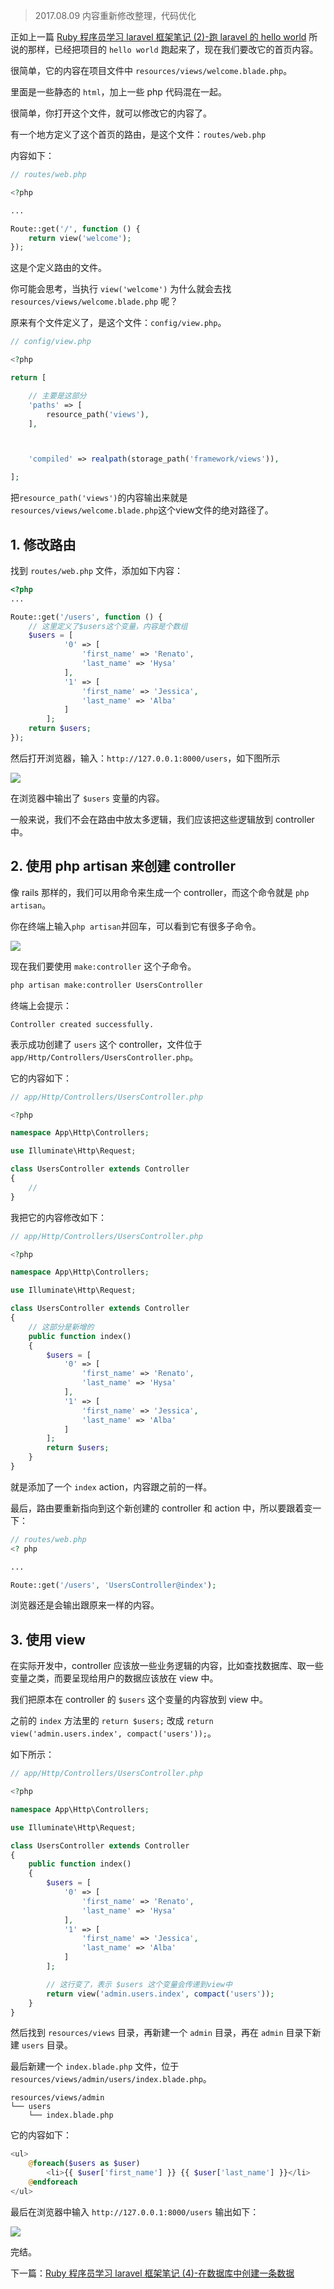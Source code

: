 > 2017.08.09 内容重新修改整理，代码优化

正如上一篇 [Ruby 程序员学习 laravel 框架笔记 (2)-跑 laravel 的 hello world](https://www.rails365.net/articles/ruby-cheng-xu-yuan-xue-xi-laravel-kuang-jia-bi-ji-2-pao-laravel-de-hello-world) 所说的那样，已经把项目的 `hello world` 跑起来了，现在我们要改它的首页内容。

很简单，它的内容在项目文件中 `resources/views/welcome.blade.php`。

里面是一些静态的 `html`，加上一些 php 代码混在一起。

很简单，你打开这个文件，就可以修改它的内容了。

有一个地方定义了这个首页的路由，是这个文件：`routes/web.php`

内容如下：

``` php
// routes/web.php

<?php

...

Route::get('/', function () {
    return view('welcome');
});
```

这是个定义路由的文件。

你可能会思考，当执行 `view('welcome')` 为什么就会去找 `resources/views/welcome.blade.php` 呢？

原来有个文件定义了，是这个文件：`config/view.php`。

``` php
// config/view.php

<?php

return [

    // 主要是这部分
    'paths' => [
        resource_path('views'),
    ],



    'compiled' => realpath(storage_path('framework/views')),

];

```

把`resource_path('views')`的内容输出来就是`resources/views/welcome.blade.php`这个view文件的绝对路径了。

## 1. 修改路由

找到 `routes/web.php` 文件，添加如下内容：

``` php
<?php
...

Route::get('/users', function () {
    // 这里定义了$users这个变量，内容是个数组
    $users = [
            '0' => [
                'first_name' => 'Renato',
                'last_name' => 'Hysa'
            ],
            '1' => [
                'first_name' => 'Jessica',
                'last_name' => 'Alba'
            ]
        ];
    return $users;
});
```

然后打开浏览器，输入：`http://127.0.0.1:8000/users`，如下图所示

![](https://rails365.oss-cn-shenzhen.aliyuncs.com/uploads/photo/image/271/2017/e3ed719ad1fb4db358e6ee71dc68cd5d.png)

在浏览器中输出了 `$users` 变量的内容。

一般来说，我们不会在路由中放太多逻辑，我们应该把这些逻辑放到 controller 中。

## 2. 使用 php artisan 来创建 controller

像 rails 那样的，我们可以用命令来生成一个 controller，而这个命令就是 `php artisan`。

你在终端上输入`php artisan`并回车，可以看到它有很多子命令。

![](https://rails365.oss-cn-shenzhen.aliyuncs.com/uploads/photo/image/272/2017/92646da92fd11d259e75e67762ecf75d.png)

现在我们要使用 `make:controller` 这个子命令。

``` bash
php artisan make:controller UsersController
```

终端上会提示：

```
Controller created successfully.
```

表示成功创建了 `users` 这个 controller，文件位于 `app/Http/Controllers/UsersController.php`。

它的内容如下：

``` php
// app/Http/Controllers/UsersController.php

<?php

namespace App\Http\Controllers;

use Illuminate\Http\Request;

class UsersController extends Controller
{
    //
}
```

我把它的内容修改如下：

``` php
// app/Http/Controllers/UsersController.php

<?php

namespace App\Http\Controllers;

use Illuminate\Http\Request;

class UsersController extends Controller
{
    // 这部分是新增的
    public function index()
    {
        $users = [
            '0' => [
                'first_name' => 'Renato',
                'last_name' => 'Hysa'
            ],
            '1' => [
                'first_name' => 'Jessica',
                'last_name' => 'Alba'
            ]
        ];
        return $users;
    }
}
```

就是添加了一个 `index` action，内容跟之前的一样。

最后，路由要重新指向到这个新创建的 controller 和 action 中，所以要跟着变一下：

``` php
// routes/web.php
<? php

...

Route::get('/users', 'UsersController@index');
```

浏览器还是会输出跟原来一样的内容。

## 3. 使用 view

在实际开发中，controller 应该放一些业务逻辑的内容，比如查找数据库、取一些变量之类，而要呈现给用户的数据应该放在 view 中。

我们把原本在 controller 的 `$users` 这个变量的内容放到 view 中。

之前的 `index` 方法里的 `return $users;` 改成 `return view('admin.users.index', compact('users'));`。

如下所示：

``` php
// app/Http/Controllers/UsersController.php

<?php

namespace App\Http\Controllers;

use Illuminate\Http\Request;

class UsersController extends Controller
{
    public function index()
    {
        $users = [
            '0' => [
                'first_name' => 'Renato',
                'last_name' => 'Hysa'
            ],
            '1' => [
                'first_name' => 'Jessica',
                'last_name' => 'Alba'
            ]
        ];

        // 这行变了，表示 $users 这个变量会传递到view中
        return view('admin.users.index', compact('users'));
    }
}
```

然后找到 `resources/views` 目录，再新建一个 `admin` 目录，再在 `admin` 目录下新建 `users` 目录。

最后新建一个 `index.blade.php` 文件，位于 `resources/views/admin/users/index.blade.php`。

```
resources/views/admin
└── users
    └── index.blade.php
```

它的内容如下：

``` php
<ul>
    @foreach($users as $user)
        <li>{{ $user['first_name'] }} {{ $user['last_name'] }}</li>
    @endforeach
</ul>

```

最后在浏览器中输入 `http://127.0.0.1:8000/users` 输出如下：

![](https://rails365.oss-cn-shenzhen.aliyuncs.com/uploads/photo/image/273/2017/f7f08c10efad619c6f38ceb804824e4b.png)

完结。

下一篇：[Ruby 程序员学习 laravel 框架笔记 (4)-在数据库中创建一条数据](https://www.rails365.net/articles/ruby-cheng-xu-yuan-xue-xi-laravel-kuang-jia-bi-ji-4-zai-shu-ju-ku-zhong-chuang-jian-yi-tiao-shu-ju)

